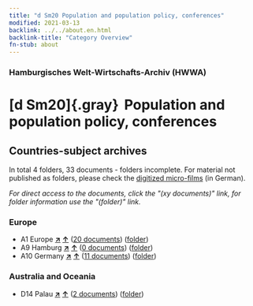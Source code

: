 ```yaml
---
title: "d Sm20 Population and population policy, conferences"
modified: 2021-03-13
backlink: ../../about.en.html
backlink-title: "Category Overview"
fn-stub: about
---
```


### Hamburgisches Welt-Wirtschafts-Archiv (HWWA)

# [d Sm20]{.gray}&#8201; Population and population policy, conferences&#160; 







## Countries-subject archives





In total 4 folders, 33 documents - folders incomplete.
For material not published as folders, please check the [digitized micro-films](/film/h1_sh.de.html) (in German).

_For direct access to the documents, click the "(xy documents)" link, for folder information use the "(folder)" link._



### Europe

- A1 Europe [**&nearr;**](../../../geo/i/140892/about.en.html "Europe (all folders)") [**&uarr;**](../../../geo/about.en.html#A1 "Country category system") (<a href="https://pm20.zbw.eu/iiifview/folder/sh/140892,150369" title="about: Europe : Population and population policy, conferences" target="_blank">20 documents</a>) ([folder](../../../../folder/sh/1408xx/140892/1503xx/150369/about.en.html))
- A9 Hamburg [**&nearr;**](../../../geo/i/140905/about.en.html "Hamburg (all folders)") [**&uarr;**](../../../geo/about.en.html#A9 "Country category system") (<a href="https://pm20.zbw.eu/iiifview/folder/sh/140905,150369" title="about: Hamburg : Population and population policy, conferences" target="_blank">0 documents</a>) ([folder](../../../../folder/sh/1409xx/140905/1503xx/150369/about.en.html))
- A10 Germany [**&nearr;**](../../../geo/i/126128/about.en.html "Germany (all folders)") [**&uarr;**](../../../geo/about.en.html#A10 "Country category system") (<a href="https://pm20.zbw.eu/iiifview/folder/sh/126128,150369" title="about: Germany : Population and population policy, conferences" target="_blank">11 documents</a>) ([folder](../../../../folder/sh/1261xx/126128/1503xx/150369/about.en.html))

### Australia and Oceania

- D14 Palau [**&nearr;**](../../../geo/i/141614/about.en.html "Palau (all folders)") [**&uarr;**](../../../geo/about.en.html#D14 "Country category system") (<a href="https://pm20.zbw.eu/iiifview/folder/sh/141614,150369" title="about: Palau : Population and population policy, conferences" target="_blank">2 documents</a>) ([folder](../../../../folder/sh/1416xx/141614/1503xx/150369/about.en.html))









